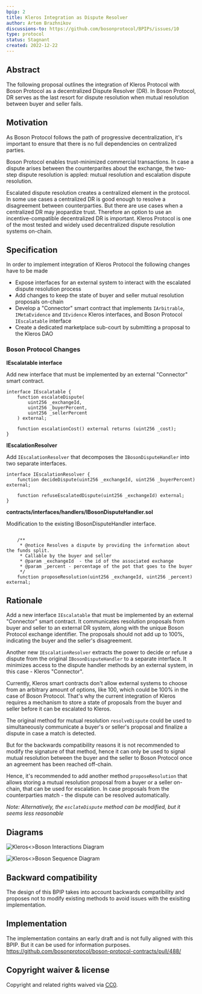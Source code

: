 ```yaml
---
bpip: 2
title: Kleros Integration as Dispute Resolver
author: Artem Brazhnikov
discussions-to: https://github.com/bosonprotocol/BPIPs/issues/10
type: protocol
status: Stagnant
created: 2022-12-22
---
```


## Abstract

The following proposal outlines the integration of Kleros Protocol with Boson Protocol as a decentralized Dispute Resolver (DR). In Boson Protocol, DR serves as the last resort for dispute resolution when mutual resolution between buyer and seller fails.

## Motivation

As Boson Protocol follows the path of progressive decentralization, it's important to ensure that there is no full dependencies on centralized parties.

Boson Protocol enables trust-minimized commercial transactions. In case a dispute arises between the counterparites about the exchange, the two-step dispute resolution is appled: mutual resolution and escalation dispute resolution.

Escalated dispute resolution creates a centralized element in the protocol. In some use cases a centralized DR is good enough to resolve a disagreement between counterparties. But there are use cases when a centralized DR may jeopardize trust. Therefore an option to use an incentive-compatible decentralized DR is important. Kleros Protocol is one of the most tested and widely used decentralized dispute resolution systems on-chain.

## Specification

In order to implement integration of Kleros Protocol the following changes have to be made

- Expose interfaces for an external system to interact with the escalated dispute resolution process
- Add changes to keep the state of buyer and seller mutual resolution proposals on-chain
- Develop a "Connector" smart contract that implements `IArbitrable`, `IMetaEvidence` and `IEvidence` Kleros interfaces, and Boson Protocol `IEscalatable` interface
- Create a dedicated marketplace sub-court by submitting a proposal to the Kleros DAO

### Boson Protocol Changes

**IEscalatable interface**

Add new interface that must be implemented by an external "Connector" smart contract.

```solidity
interface IEscalatable {
    function escalateDispute(
        uint256 _exchangeId,
        uint256 _buyerPercent,
        uint256 _sellerPercent
    ) external;

    function escalationCost() external returns (uint256 _cost);
}
```

**IEscalationResolver**

Add `IEscalationResolver` that decomposes the `IBosonDisputeHandler` into two separate interfaces.

```solidity
interface IEscalationResolver {
    function decideDispute(uint256 _exchangeId, uint256 _buyerPercent) external;

    function refuseEscalatedDispute(uint256 _exchangeId) external;
}
```

**contracts/interfaces/handlers/IBosonDisputeHandler.sol**

Modification to the existing IBosonDisputeHandler interface.

```solidity

    /**
     * @notice Resolves a dispute by providing the information about the funds split.
     * Callable by the buyer and seller
     * @param _exchangeId  - the id of the associated exchange
     * @param _percent - percentage of the pot that goes to the buyer
     */
    function proposeResolution(uint256 _exchangeId, uint256 _percent) external;
```

## Rationale

Add a new interface `IEscalatable` that must be implemented by an external "Connector" smart contract. It communicates resolution proposals from buyer and seller to an external DR system, along with the unique Boson Protocol exchange identifier. The proposals should not add up to 100%, indicating the buyer and the seller's disagreement.

Another new `IEscalationResolver` extracts the power to decide or refuse a dispute from the original `IBosonDisputeHandler` to a separate interface. It minimizes access to the dispute handler methods by an external system, in this case - Kleros "Connector".

Currently, Kleros smart contracts don't allow external systems to choose from an arbitrary amount of options, like 100, which could be 100% in the case of Boson Protocol. That's why the current integration of Kleros requires a mechanism to store a state of proposals from the buyer and seller before it can be escalated to Kleros.

The original method for mutual resolution `resolveDispute` could be used to simultaneously communicate a buyer's or seller's proposal and finalize a dispute in case a match is detected.

But for the backwards compatibility reasons it is not recommended to modify the signature of that method, hence it can only be used to signal mutual resolution between the buyer and the seller to Boson Protocol once an agreement has been reached off-chain.

Hence, it's recommended to add another method `proposeResolution` that allows storing a mutual resolution proposal from a buyer or a seller on-chain, that can be used for escalation. In case proposals from the counterparties match - the dispute can be resolved automatically.

_Note: Alternatively, the `esclateDispute` method can be modified, but it seems less reasonable_

## Diagrams

![Kleros<>Boson Interactions Diagram](./assets/bpip-2/Kleros-Boson-Interactions-Diagram.jpg "Kleros<>Boson Interactions Diagram")

![Kleros<>Boson Sequence Diagram](./assets/bpip-2/Kleros-Boson-Sequence-Diagram.jpg "Kleros<>Boson Sequence Diagram")

## Backward compatibility

The design of this BPIP takes into account backwards compatibility and proposes not to modify existing methods to avoid issues with the exisiting implementation.

## Implementation

The implementation contains an early draft and is not fully aligned with this BPIP. But it can be used for information purposes.
https://github.com/bosonprotocol/boson-protocol-contracts/pull/488/

## Copyright waiver & license

Copyright and related rights waived via [CC0](https://creativecommons.org/publicdomain/zero/1.0/).
